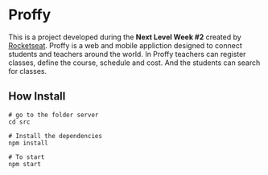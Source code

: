 # Proffy
This is a project developed during the **Next Level Week #2** created by [Rocketseat](https://rocketseat.com.br/). Proffy is a web and mobile appliction designed to connect students and teachers around the world. In Proffy teachers can register classes, define the course, schedule and cost. And the students can search for classes.

## How Install

```
# go to the folder server
cd src

# Install the dependencies
npm install

# To start
npm start
```
